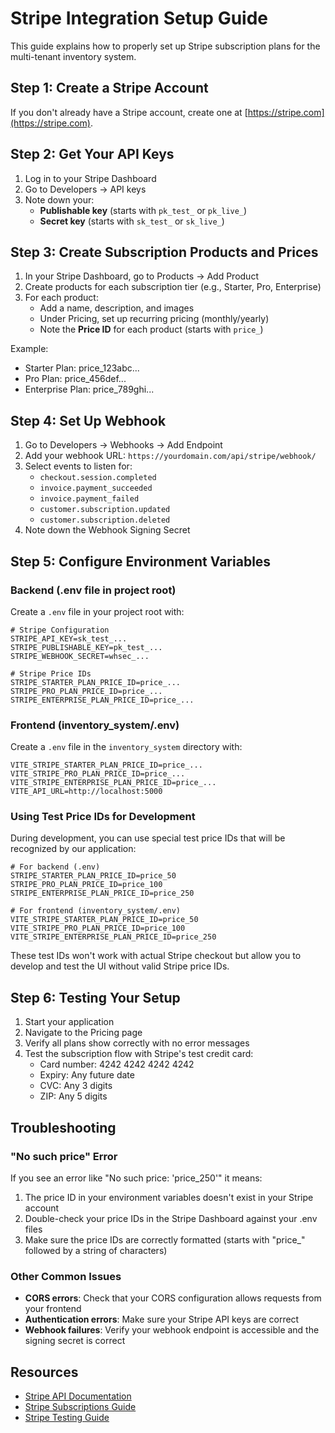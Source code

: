 # Stripe Integration Setup Guide

This guide explains how to properly set up Stripe subscription plans for the multi-tenant inventory system.

## Step 1: Create a Stripe Account

If you don't already have a Stripe account, create one at [https://stripe.com](https://stripe.com).

## Step 2: Get Your API Keys

1. Log in to your Stripe Dashboard
2. Go to Developers → API keys
3. Note down your:
   - **Publishable key** (starts with `pk_test_` or `pk_live_`)
   - **Secret key** (starts with `sk_test_` or `sk_live_`)

## Step 3: Create Subscription Products and Prices

1. In your Stripe Dashboard, go to Products → Add Product
2. Create products for each subscription tier (e.g., Starter, Pro, Enterprise)
3. For each product:
   - Add a name, description, and images
   - Under Pricing, set up recurring pricing (monthly/yearly)
   - Note the **Price ID** for each product (starts with `price_`)

Example:
- Starter Plan: price_123abc...
- Pro Plan: price_456def...
- Enterprise Plan: price_789ghi...

## Step 4: Set Up Webhook

1. Go to Developers → Webhooks → Add Endpoint
2. Add your webhook URL: `https://yourdomain.com/api/stripe/webhook/`
3. Select events to listen for:
   - `checkout.session.completed`
   - `invoice.payment_succeeded`
   - `invoice.payment_failed`
   - `customer.subscription.updated`
   - `customer.subscription.deleted`
4. Note down the Webhook Signing Secret

## Step 5: Configure Environment Variables

### Backend (.env file in project root)

Create a `.env` file in your project root with:

```
# Stripe Configuration
STRIPE_API_KEY=sk_test_...
STRIPE_PUBLISHABLE_KEY=pk_test_...
STRIPE_WEBHOOK_SECRET=whsec_...

# Stripe Price IDs
STRIPE_STARTER_PLAN_PRICE_ID=price_...
STRIPE_PRO_PLAN_PRICE_ID=price_...
STRIPE_ENTERPRISE_PLAN_PRICE_ID=price_...
```

### Frontend (inventory_system/.env)

Create a `.env` file in the `inventory_system` directory with:

```
VITE_STRIPE_STARTER_PLAN_PRICE_ID=price_...
VITE_STRIPE_PRO_PLAN_PRICE_ID=price_...
VITE_STRIPE_ENTERPRISE_PLAN_PRICE_ID=price_...
VITE_API_URL=http://localhost:5000
```

### Using Test Price IDs for Development

During development, you can use special test price IDs that will be recognized by our application:

```
# For backend (.env)
STRIPE_STARTER_PLAN_PRICE_ID=price_50
STRIPE_PRO_PLAN_PRICE_ID=price_100
STRIPE_ENTERPRISE_PLAN_PRICE_ID=price_250

# For frontend (inventory_system/.env)
VITE_STRIPE_STARTER_PLAN_PRICE_ID=price_50
VITE_STRIPE_PRO_PLAN_PRICE_ID=price_100
VITE_STRIPE_ENTERPRISE_PLAN_PRICE_ID=price_250
```

These test IDs won't work with actual Stripe checkout but allow you to develop and test the UI without valid Stripe price IDs.

## Step 6: Testing Your Setup

1. Start your application
2. Navigate to the Pricing page
3. Verify all plans show correctly with no error messages
4. Test the subscription flow with Stripe's test credit card:
   - Card number: 4242 4242 4242 4242
   - Expiry: Any future date
   - CVC: Any 3 digits
   - ZIP: Any 5 digits

## Troubleshooting

### "No such price" Error

If you see an error like "No such price: 'price_250'" it means:

1. The price ID in your environment variables doesn't exist in your Stripe account
2. Double-check your price IDs in the Stripe Dashboard against your .env files
3. Make sure the price IDs are correctly formatted (starts with "price_" followed by a string of characters)

### Other Common Issues

- **CORS errors**: Check that your CORS configuration allows requests from your frontend
- **Authentication errors**: Make sure your Stripe API keys are correct
- **Webhook failures**: Verify your webhook endpoint is accessible and the signing secret is correct

## Resources

- [Stripe API Documentation](https://stripe.com/docs/api)
- [Stripe Subscriptions Guide](https://stripe.com/docs/billing/subscriptions/overview)
- [Stripe Testing Guide](https://stripe.com/docs/testing) 
